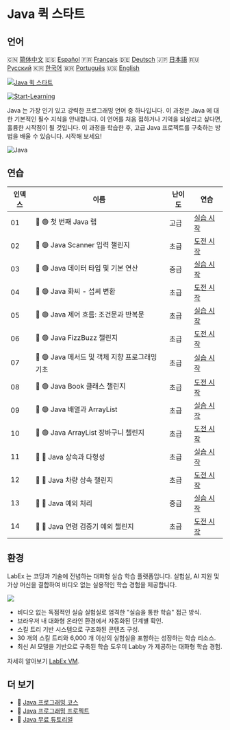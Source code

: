 # Java 퀵 스타트

## 언어

🇨🇳 [简体中文](README_zh.md) 🇪🇸 [Español](README_es.md) 🇫🇷 [Français](README_fr.md) 🇩🇪 [Deutsch](README_de.md) 🇯🇵 [日本語](README_ja.md) 🇷🇺 [Русский](README_ru.md) 🇰🇷 [한국어](README_ko.md) 🇧🇷 [Português](README_pt.md) 🇺🇸 [English](README.md) 

[![Java 퀵 스타트](https://cover-creator.labex.io/quick-start-with-java.png?lang=ko)](https://labex.io/ko/courses/quick-start-with-java)

[![Start-Learning](https://img.shields.io/badge/Start-Learning-whitesmoke?style=for-the-badge)](https://labex.io/ko/courses/quick-start-with-java)

Java 는 가장 인기 있고 강력한 프로그래밍 언어 중 하나입니다. 이 과정은 Java 에 대한 기본적인 필수 지식을 안내합니다. 이 언어를 처음 접하거나 기억을 되살리고 싶다면, 훌륭한 시작점이 될 것입니다. 이 과정을 학습한 후, 고급 Java 프로젝트를 구축하는 방법을 배울 수 있습니다. 시작해 보세요!

![Java](https://img.shields.io/badge/Java-whitesmoke?style=for-the-badge&logo=java)


## 연습

|   인덱스 | 이름                                           | 난이도   | 연습                                                                                                                                 |
|----------|------------------------------------------------|----------|--------------------------------------------------------------------------------------------------------------------------------------|
|       01 | 📖 🟢 첫 번째 Java 랩                          | 고급     | <a target='_blank' href='https://labex.io/ko/tutorials/java-your-first-java-lab-411751'>실습 시작</a>                                |
|       02 | 🎯 🟢 Java Scanner 입력 챌린지                 | 초급     | <a target='_blank' href='https://labex.io/ko/tutorials/java-java-scanner-input-challenge-413835'>도전 시작</a>                       |
|       03 | 📖 🟢 Java 데이터 타입 및 기본 연산            | 중급     | <a target='_blank' href='https://labex.io/ko/tutorials/java-java-data-types-and-basic-operations-413744'>실습 시작</a>               |
|       04 | 🎯 🟢 Java 화씨 - 섭씨 변환                    | 초급     | <a target='_blank' href='https://labex.io/ko/tutorials/java-java-fahrenheit-to-celsius-conversion-413851'>도전 시작</a>              |
|       05 | 📖 🟢 Java 제어 흐름: 조건문과 반복문          | 초급     | <a target='_blank' href='https://labex.io/ko/tutorials/java-java-control-flow-conditionals-and-loops-413751'>실습 시작</a>           |
|       06 | 🎯 🟢 Java FizzBuzz 챌린지                     | 초급     | <a target='_blank' href='https://labex.io/ko/tutorials/java-java-fizzbuzz-challenge-413852'>도전 시작</a>                            |
|       07 | 📖 🟢 Java 메서드 및 객체 지향 프로그래밍 기초 | 초급     | <a target='_blank' href='https://labex.io/ko/tutorials/java-java-methods-and-basic-object-oriented-programming-413809'>실습 시작</a> |
|       08 | 🎯 🟢 Java Book 클래스 챌린지                  | 초급     | <a target='_blank' href='https://labex.io/ko/tutorials/java-java-book-class-challenge-413850'>도전 시작</a>                          |
|       09 | 📖 🟢 Java 배열과 ArrayList                    | 초급     | <a target='_blank' href='https://labex.io/ko/tutorials/java-java-arrays-and-arraylists-413820'>실습 시작</a>                         |
|       10 | 🎯 🟢 Java ArrayList 장바구니 챌린지           | 초급     | <a target='_blank' href='https://labex.io/ko/tutorials/java-java-arraylist-shopping-cart-challenge-413849'>도전 시작</a>             |
|       11 | 📖 🔵 Java 상속과 다형성                       | 초급     | <a target='_blank' href='https://labex.io/ko/tutorials/java-java-inheritance-and-polymorphism-413825'>실습 시작</a>                  |
|       12 | 🎯 🔵 Java 차량 상속 챌린지                    | 초급     | <a target='_blank' href='https://labex.io/ko/tutorials/java-java-vehicle-inheritance-challenge-413854'>도전 시작</a>                 |
|       13 | 📖 🔵 Java 예외 처리                           | 중급     | <a target='_blank' href='https://labex.io/ko/tutorials/java-java-exception-handling-413830'>실습 시작</a>                            |
|       14 | 🎯 🔵 Java 연령 검증기 예외 챌린지             | 초급     | <a target='_blank' href='https://labex.io/ko/tutorials/java-java-age-validator-exception-challenge-413848'>도전 시작</a>             |

## 환경

LabEx 는 코딩과 기술에 전념하는 대화형 실습 학습 플랫폼입니다. 실험실, AI 지원 및 가상 머신을 결합하여 비디오 없는 실용적인 학습 경험을 제공합니다.

![](https://tutorial-screenshot.getvm.io/images/vm-1725247253.png)

- 비디오 없는 독점적인 실습 실험실로 엄격한 "실습을 통한 학습" 접근 방식.
- 브라우저 내 대화형 온라인 환경에서 자동화된 단계별 확인.
- 스킬 트리 기반 시스템으로 구조화된 콘텐츠 구성.
- 30 개의 스킬 트리와 6,000 개 이상의 실험실을 포함하는 성장하는 학습 리소스.
- 최신 AI 모델을 기반으로 구축된 학습 도우미 Labby 가 제공하는 대화형 학습 경험.

자세히 알아보기 [LabEx VM](https://support.labex.io/using-labex/virtual-machine).

## 더 보기

- 🔗 [Java 프로그래밍 코스](https://github.com/labex-labs/awesome-programming-courses)
- 🔗 [Java 프로그래밍 프로젝트](https://github.com/labex-labs/awesome-programming-projects)
- 🔗 [Java 무료 튜토리얼](https://github.com/labex-labs/java-free-tutorials)


